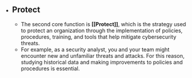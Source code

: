 - ## Protect
	- The second core function is **[[Protect]]**, which is the strategy used to protect an organization through the implementation of policies, procedures, training, and tools that help mitigate cybersecurity threats. 
	- For example, as a security analyst, you and your team might encounter new and unfamiliar threats and attacks. For this reason, studying historical data and making improvements to policies and procedures is essential. 
